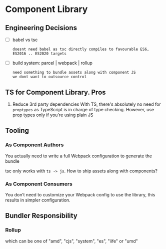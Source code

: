 # Component Library

## Engineering Decisions

- [ ] babel vs tsc

      doesnt need babel as tsc directly compiles to favourable ES6, ES2016 .. ES2020 targets

- [ ] build system: parcel | webpack | rollup

      need something to bundle assets along with component JS
      we dont want to outsource control

## TS for Component Library. Pros

1. Reduce 3rd party dependencies
   With TS, there's absolutely no need for `proptypes` as TypeScript is in charge of type checking.
   However, use prop types only if you're using plain JS

## Tooling

### As Component Authors

You actually need to write a full Webpack configuration to generate the bundle

tsc only works with `ts -> js`. How to ship assets along with components?

### As Component Consumers

You don’t need to customize your Webpack config to use the library, this results in simpler configuration.

## Bundler Responsibility

### Rollup

which can be one of "amd", "cjs", "system", "es", "iife" or "umd"
